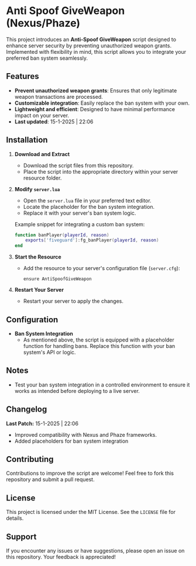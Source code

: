 # Anti Spoof GiveWeapon (Nexus/Phaze)

This project introduces an **Anti-Spoof GiveWeapon** script designed to enhance server security by preventing unauthorized weapon grants. Implemented with flexibility in mind, this script allows you to integrate your preferred ban system seamlessly.

## Features

- **Prevent unauthorized weapon grants**: Ensures that only legitimate weapon transactions are processed.
- **Customizable integration**: Easily replace the ban system with your own.
- **Lightweight and efficient**: Designed to have minimal performance impact on your server.
- **Last updated**: 15-1-2025 | 22:06

## Installation

1. **Download and Extract**
   - Download the script files from this repository.
   - Place the script into the appropriate directory within your server resource folder.

2. **Modify `server.lua`**
   - Open the `server.lua` file in your preferred text editor.
   - Locate the placeholder for the ban system integration.
   - Replace it with your server's ban system logic.

   Example snippet for integrating a custom ban system:
   ```lua
   function banPlayer(playerId, reason)
       exports['fiveguard']:fg_banPlayer(playerId, reason)
   end
   ```

3. **Start the Resource**
   - Add the resource to your server's configuration file (`server.cfg`):
     ```
     ensure AntiSpoofGiveWeapon
     ```

4. **Restart Your Server**
   - Restart your server to apply the changes.

## Configuration

- **Ban System Integration**
  - As mentioned above, the script is equipped with a placeholder function for handling bans. Replace this function with your ban system's API or logic.

## Notes

- Test your ban system integration in a controlled environment to ensure it works as intended before deploying to a live server.


## Changelog

**Last Patch:** 15-1-2025 | 22:06

- Improved compatibility with Nexus and Phaze frameworks.
- Added placeholders for ban system integration

## Contributing

Contributions to improve the script are welcome! Feel free to fork this repository and submit a pull request.

## License

This project is licensed under the MIT License. See the `LICENSE` file for details.

## Support

If you encounter any issues or have suggestions, please open an issue on this repository. Your feedback is appreciated!